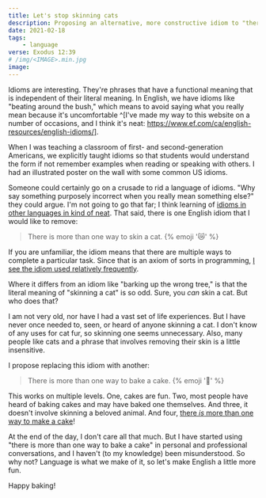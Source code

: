 ```yaml
---
title: Let's stop skinning cats
description: Proposing an alternative, more constructive idiom to "there's more than one way to skin a cat"
date: 2021-02-18
tags:
    - language
verse: Exodus 12:39
# /img/<IMAGE>.min.jpg
image:
---
```


Idioms are interesting. They're phrases that have a functional meaning that is independent of their literal meaning. In English, we have idioms like "beating around the bush," which means to avoid saying what you really mean because it's uncomfortable ^[I've made my way to this website on a number of occasions, and I think it's neat: https://www.ef.com/ca/english-resources/english-idioms/].

When I was teaching a classroom of first- and second-generation Americans, we explicitly taught idioms so that students would understand the form if not remember examples when reading or speaking with others. I had an illustrated poster on the wall with some common US idioms.

Someone could certainly go on a crusade to rid a language of idioms. "Why say something purposely incorrect when you really mean something else?" they could argue. I'm not going to go that far; I think learning of [idioms in other languages in kind of neat](https://www.thatsanegg.com/about). That said, there is one English idiom that I would like to remove:

> There is more than one way to skin a cat. {% emoji '😿' %}

If you are unfamiliar, the idiom means that there are multiple ways to complete a particular task. Since that is an axiom of sorts in programming, [I see the idiom used relatively frequently](https://duckduckgo.com/?q=site%3Astackoverflow.com+%22more+than+one+way+to+skin+a+cat%22).

Where it differs from an idiom like "barking up the wrong tree," is that the literal meaning of "skinning a cat" is so odd. Sure, you _can_ skin a cat. But who does that?

I am not very old, nor have I had a vast set of life experiences. But I have never once needed to, seen, or heard of anyone skinning a cat. I don't know of any uses for cat fur, so skinning one seems unnecessary. Also, many people like cats and a phrase that involves removing their skin is a little insensitive.

I propose replacing this idiom with another:

> There is more than one way to bake a cake. {% emoji '🍰' %}

This works on multiple levels. One, cakes are fun. Two, most people have heard of baking cakes and may have baked one themselves. And three, it doesn't involve skinning a beloved animal. And four, [there _is_ more than one way to make a cake](https://www.allrecipes.com/search/results/?sort=re&wt=cake)!

At the end of the day, I don't care all that much. But I have started using "there is more than one way to bake a cake" in personal and professional conversations, and I haven't (to my knowledge) been misunderstood. So why not? Language is what we make of it, so let's make English a little more fun.

Happy baking!
